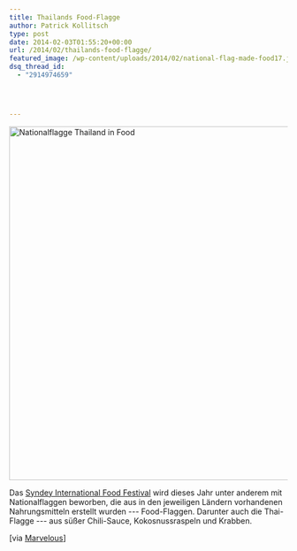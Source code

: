 ```yaml
---
title: Thailands Food-Flagge
author: Patrick Kollitsch
type: post
date: 2014-02-03T01:55:20+00:00
url: /2014/02/thailands-food-flagge/
featured_image: /wp-content/uploads/2014/02/national-flag-made-food17.jpg
dsq_thread_id:
  - "2914974659"




---
```

<img alt="Nationalflagge Thailand in Food" src="https://assets.samui-samui.de/2014/02/national-flag-made-food17.jpg" width="640" />

Das [Syndey International Food Festival][1] wird dieses Jahr unter anderem mit Nationalflaggen beworben, die aus in den jeweiligen Ländern vorhandenen Nahrungsmitteln erstellt wurden --- Food-Flaggen. Darunter auch die Thai-Flagge --- aus süßer Chili-Sauce, Kokosnussraspeln und Krabben.

[via [Marvelous][2]]

 [1]: http://www.goodfoodmonth.com/
 [2]: http://www.thisismarvelous.com/i/52-National-Flags-Made-From-Each-Countrys-Traditional-Foods